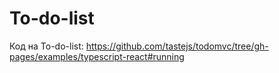 # To-do-list
Код на To-do-list:
https://github.com/tastejs/todomvc/tree/gh-pages/examples/typescript-react#running
